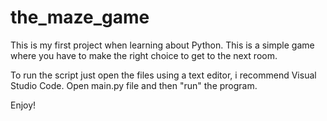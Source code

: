 # the_maze_game

This is my first project when learning about Python. 
This is a simple game where you have to make the right choice to get to the next room.

To run the script just open the files using a text editor, i recommend Visual Studio Code.
Open main.py file and then "run" the program.

Enjoy!
